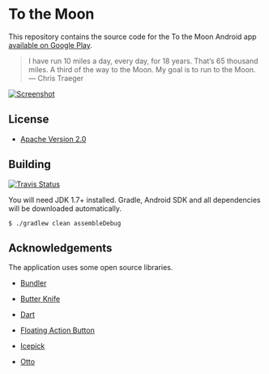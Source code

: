 # To the Moon

This repository contains the source code for the To the Moon Android app
[available on Google Play][Google Play link].

> I have run 10 miles a day, every day, for 18 years.
> That’s 65 thousand miles. A third of the way to the Moon.
> My goal is to run to the Moon. — Chris Traeger

[![Screenshot][Screenshot image]][Google Play link]

## License

* [Apache Version 2.0][Apache link]

## Building

[![Travis Status][Travis image]][Travis link]

You will need JDK 1.7+ installed.
Gradle, Android SDK and all dependencies will be downloaded automatically.

```
$ ./gradlew clean assembleDebug
```

## Acknowledgements

The application uses some open source libraries.

* [Bundler][Bundler link]
* [Butter Knife][Butter Knife link]
* [Dart][Dart link]
* [Floating Action Button][Floating Action Button link]
* [Icepick][Icepick link]
* [Otto][Otto link]


  [Apache link]: http://www.apache.org/licenses/LICENSE-2.0.html
  [Google Play link]: https://play.google.com/store/apps/details?id=ru.ming13.moon
  [Travis link]: https://travis-ci.org/ming13/to-the-moon

  [Bundler link]: https://github.com/f2prateek/bundler
  [Butter Knife link]: https://github.com/JakeWharton/butterknife
  [Dart link]: https://github.com/f2prateek/dart
  [Floating Action Button link]: https://github.com/makovkastar/FloatingActionButton
  [Icepick link]: https://github.com/frankiesardo/icepick
  [Otto link]: https://github.com/square/otto
  
  [Screenshot image]: https://cloud.githubusercontent.com/assets/200401/6248504/70a466fa-b791-11e4-8297-6c79bc3649d6.png
  [Travis image]: https://travis-ci.org/ming13/to-the-moon.svg?branch=master
